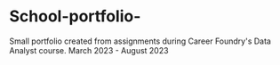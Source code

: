 # School-portfolio-
Small portfolio created from assignments during Career Foundry's Data Analyst course. March 2023 - August 2023
